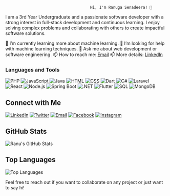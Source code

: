 
                                         Hi, I'm Ranuga Senadeera! 👋
                                            

I am a 3rd Year Undergraduate and a passionate software developer with a strong interest in full-stack development and continuous learning. I enjoy solving complex problems and collaborating with others to create impactful software solutions.

🌱 I’m currently learning more about machine learning.
🤔 I’m looking for help with machine learning techniques.
💬 Ask me about web development or software engineering.
📫 How to reach me: [Email](mailto:senadeerakrg@gmail.com)
📫 More details: [LinkedIn](https://linkedin.com/in/ranugasenadeera)



### Languages and Tools

![PHP](https://img.shields.io/badge/-PHP-777BB4?style=flat&logo=php&logoColor=white)
![JavaScript](https://img.shields.io/badge/-JavaScript-F7DF1E?style=flat&logo=javascript&logoColor=black)
![Java](https://img.shields.io/badge/-Java-007396?style=flat&logo=java&logoColor=white)
![HTML](https://img.shields.io/badge/-HTML-E34F26?style=flat&logo=html5&logoColor=white)
![CSS](https://img.shields.io/badge/-CSS-1572B6?style=flat&logo=css3&logoColor=white)
![Dart](https://img.shields.io/badge/-Dart-0175C2?style=flat&logo=dart&logoColor=white)
![C#](https://img.shields.io/badge/-C%23-239120?style=flat&logo=c-sharp&logoColor=white)
![Laravel](https://img.shields.io/badge/-Laravel-FF2D20?style=flat&logo=laravel&logoColor=white)
![React](https://img.shields.io/badge/-React-61DAFB?style=flat&logo=react&logoColor=black)
![Node.js](https://img.shields.io/badge/-Node.js-339933?style=flat&logo=node.js&logoColor=white)
![Spring Boot](https://img.shields.io/badge/-Spring%20Boot-6DB33F?style=flat&logo=spring-boot&logoColor=white)
![.NET](https://img.shields.io/badge/-.NET-512BD4?style=flat&logo=dotnet&logoColor=white)
![Flutter](https://img.shields.io/badge/-Flutter-02569B?style=flat&logo=flutter&logoColor=white)
![SQL](https://img.shields.io/badge/-SQL-4479A1?style=flat&logo=sql&logoColor=white)
![MongoDB](https://img.shields.io/badge/-MongoDB-47A248?style=flat&logo=mongodb&logoColor=white)


## Connect with Me

[![LinkedIn](https://img.shields.io/badge/-LinkedIn-0077B5?style=flat&logo=linkedin&logoColor=white)](https://linkedin.com/in/ranugasenadeera)
[![Twitter](https://img.shields.io/badge/-Twitter-1DA1F2?style=flat&logo=twitter&logoColor=white)](https://twitter.com/your-twitter-handle)
[![Email](https://img.shields.io/badge/-Email-D14836?style=flat&logo=gmail&logoColor=white)](mailto:your-email@example.com)
[![Facebook](https://img.shields.io/badge/-Facebook-1877F2?style=flat&logo=facebook&logoColor=white)](https://facebook.com/profile.php?id=61558634829047)
[![Instagram](https://img.shields.io/badge/-Instagram-E4405F?style=flat&logo=instagram&logoColor=white)](https://instagram.com/ranuga_geeneth)


## GitHub Stats

![Ranu's GitHub Stats](https://github-readme-stats.vercel.app/api?username=ranugasenadeera&show_icons=true&theme=radical)


## Top Languages

![Top Languages](https://github-readme-stats.vercel.app/api/top-langs/?username=ranugasenadeera&layout=compact&theme=radical)


Feel free to reach out if you want to collaborate on any project or just want to say hi!

